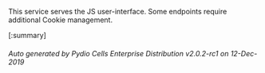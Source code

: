 






This service serves the JS user-interface. Some endpoints require additional Cookie management.

[:summary]

###### Auto generated by Pydio Cells Enterprise Distribution v2.0.2-rc1 on 12-Dec-2019
